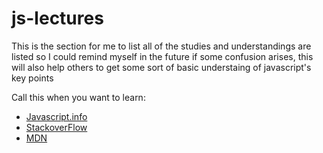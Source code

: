 # js-lectures
This is the section for me to list all of the studies and understandings are listed
so I could remind myself in the future if some confusion arises,
this will also help others to get some sort of basic understaing of javascript's key points

Call this when you want to learn:

* [Javascript.info](https://javascript.info)
* [StackoverFlow](https://stackoverflow.com)
* [MDN](https://developer.mozilla.org/en-US/)

